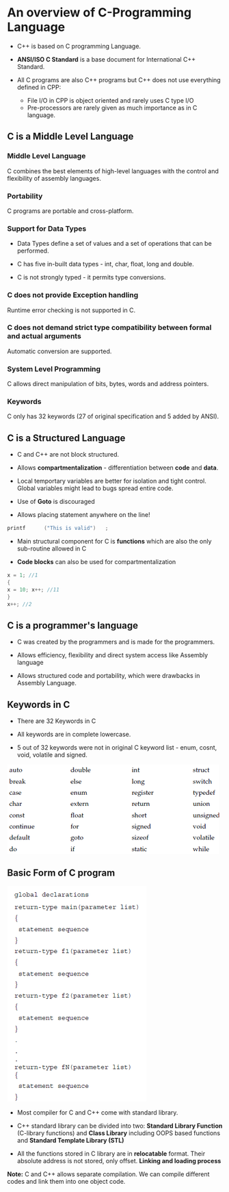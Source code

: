 # An overview of C-Programming Language

* C++ is based on C programming Language. 

* **ANSI/ISO C Standard** is a base document for International C++ Standard.

* All C programs are also C++ programs but C++ does not use everything defined in CPP:
	* File I/O in CPP is object oriented and rarely uses C type I/O
	* Pre-processors are rarely given as much importance as in C language.

## C is a Middle Level Language

### Middle Level Language

C combines the best elements of high-level languages with the control and flexibility of assembly languages.

### Portability

C programs are portable and cross-platform.

### Support for Data Types

* Data Types define a set of values and a set of operations that can be performed.

* C has five in-built data types - int, char, float, long and double.

* C is not strongly typed - it permits type conversions.

### C does not provide Exception handling

Runtime error checking is not supported in C.

### C does not demand strict type compatibility between formal and actual arguments

Automatic conversion are supported.

### System Level Programming

C allows direct manipulation of bits, bytes, words and address pointers.

### Keywords

C only has 32 keywords (27 of original specification and 5 added by ANSI).

## C is a Structured Language

* C and C++ are not block structured.

* Allows **compartmentalization** - differentiation between **code** and **data**. 

* Local temportary variables are better for isolation and tight control. Global variables might lead to bugs spread entire code.

* Use of **Goto** is discouraged

* Allows placing statement anywhere on the line!

```C
printf      ("This is valid")   ;
```

* Main structural component for C is **functions** which are also the only sub-routine allowed in C

* **Code blocks** can also be used for compartmentalization

```C
x = 1; //1
{
x = 10; x++; //11
}
x++; //2
```

## C is a programmer's language

* C was created by the programmers and is made for the programmers.

* Allows efficiency, flexibility and direct system access like Assembly language

* Allows structured code and portability, which were drawbacks in Assembly Language.

## Keywords in C

* There are 32 Keywords in C

* All keywords are in complete lowercase. 

* 5 out of 32 keywords were not in original C keyword list - enum, cosnt, void, volatile and signed.

![C Keywords](img/C_Keywords.png)

## Basic Form of C program

![C programming form](img/BasicProgram.png)

* Most compiler for C and C++ come with standard library.

* C++ standard library can be divided into two: **Standard Library Function** (C-library functions) and **Class Library** including OOPS based functions and **Standard Template Library (STL)**

* All the functions stored in C library are in **relocatable** format. Their absolute address is not stored, only offset. **Linking and loading process**

**Note:** C and C++ allows separate compilation. We can compile different codes and link them into one object code.

